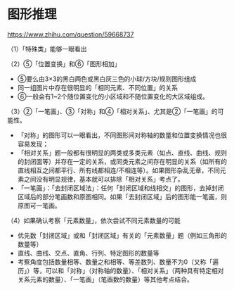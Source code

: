 # 图形推理
https://www.zhihu.com/question/59668737

（1）「特殊类」能够一眼看出

（2）⑤「位置变换」和⑥「图形相加」

- ⑤要么由3×3的黑白两色或黑白灰三色的小球/方块/规则图形组成
- 同一组图片中存在很明显的「相同元素、不同位置」的关系
- ⑥一般会有1~2个随位置变化的小区域和不随位置变化的大区域组成。

（3）②「一笔画」、③「对称」和④「相对关系」、尤其是②「一笔画」的可能性。
- 「对称」的图形可以一眼看出，不同图形间对称轴的数量和位置变换情况也很容易发现；
- 「相对关系」题一般都有很明显的两类或多类元素（如点、直线、曲线、规则的封闭面等）并存在一定的关系，或同类元素之间存在明显的关系（如所有的直线相互之间都平行、所有线都相连/不相连等）。如果图形杂乱无章，不同元素之间没有明显规律，基本就可以排除「相对关系」考点了。
- 「一笔画」：「去封闭区域法」：任何「封闭区域和线相交」的图形，去掉封闭区域后的部分笔画数和原图相同。如果「去封闭区域」后的图形能一笔画，则原图可一笔画。

（4）如果确认考察「元素数量」，依次尝试不同元素数量的可能
- 优先数「封闭区域」或和「封闭区域」有关的「元素数量」题（例如三角形的数量等）
- 直线、曲线、交点、直角、行列、特定图形的数量等
- 考察角度包括数量相等、数量之和相等、等差数列、数量不为0（又称「遍历」）等，可以和「对称」（对称轴的数量）、「相对关系」（两种具有特定相对关系元素的数量）、「一笔画」（笔画数的数量）等其他考点结合。
